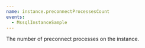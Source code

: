 ```yaml
---
name: instance.preconnectProcessesCount
events:
  - MssqlInstanceSample
---
```


The number of preconnect processes on the instance.